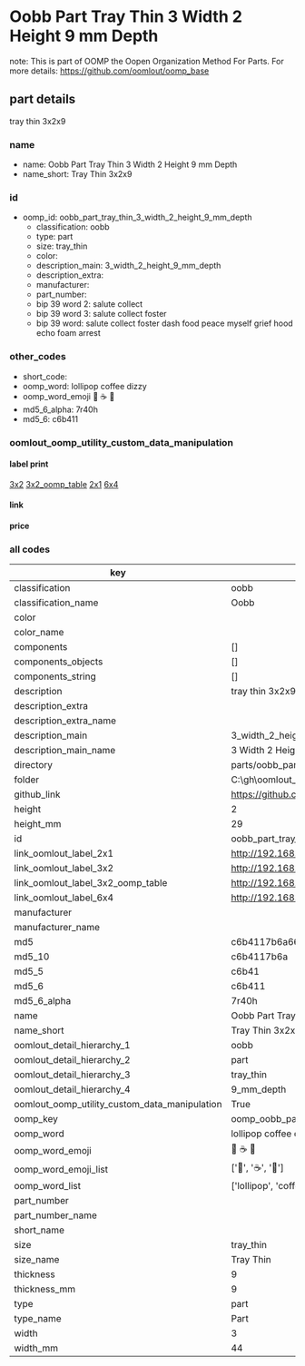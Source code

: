 # Oobb Part Tray Thin 3 Width 2 Height 9 mm Depth  

note: This is part of OOMP the Oopen Organization Method For Parts. For more details: https://github.com/oomlout/oomp_base

##  part details
  



tray thin 3x2x9



### name
* name: Oobb Part Tray Thin 3 Width 2 Height 9 mm Depth
* name_short: Tray Thin 3x2x9 
### id
* oomp_id: oobb_part_tray_thin_3_width_2_height_9_mm_depth
  * classification: oobb
  * type: part
  * size: tray_thin
  * color: 
  * description_main: 3_width_2_height_9_mm_depth
  * description_extra: 
  * manufacturer: 
  * part_number: 
  * bip 39 word 2: salute collect
  * bip 39 word 3: salute collect foster
  * bip 39 word: salute collect foster dash food peace myself grief hood echo foam arrest

### other_codes
* short_code: 
* oomp_word: lollipop coffee dizzy
* oomp_word_emoji :lollipop: :coffee: :dizzy:
* md5_6_alpha: 7r40h
* md5_6: c6b411






### oomlout_oomp_utility_custom_data_manipulation
#### label print
[3x2](http://192.168.1.245:1112/?label=oomp%207r40h)
[3x2_oomp_table](http://192.168.1.108:1112/?label=oomp%207r40h)
[2x1](http://192.168.1.242:1112/?label=oomp%207r40h)
[6x4](http://192.168.1.55:1112/?label=oomp%207r40h)    

#### link

                              

#### price







### all codes 
| key | value |  
| --- | --- |  
| classification | oobb |  
| classification_name | Oobb |  
| color |  |  
| color_name |  |  
| components | [] |  
| components_objects | [] |  
| components_string | [] |  
| description | tray thin 3x2x9 |  
| description_extra |  |  
| description_extra_name |  |  
| description_main | 3_width_2_height_9_mm_depth |  
| description_main_name | 3 Width 2 Height 9 mm Depth |  
| directory | parts/oobb_part_tray_thin_3_width_2_height_9_mm_depth |  
| folder | C:\gh\oomlout_oobb_version_4_generated_parts\things\oobb_part_tray_thin_3_width_2_height_9_mm_depth |  
| github_link | https://github.com/oomlout/oomlout_oomp_part_src/tree/main/parts/oobb_part_tray_thin_3_width_2_height_9_mm_depth |  
| height | 2 |  
| height_mm | 29 |  
| id | oobb_part_tray_thin_3_width_2_height_9_mm_depth |  
| link_oomlout_label_2x1 | http://192.168.1.242:1112/?label=oomp%207r40h |  
| link_oomlout_label_3x2 | http://192.168.1.245:1112/?label=oomp%207r40h |  
| link_oomlout_label_3x2_oomp_table | http://192.168.1.108:1112/?label=oomp%207r40h |  
| link_oomlout_label_6x4 | http://192.168.1.55:1112/?label=oomp%207r40h |  
| manufacturer |  |  
| manufacturer_name |  |  
| md5 | c6b4117b6a66924a872d637ab80b65f6 |  
| md5_10 | c6b4117b6a |  
| md5_5 | c6b41 |  
| md5_6 | c6b411 |  
| md5_6_alpha | 7r40h |  
| name | Oobb Part Tray Thin 3 Width 2 Height 9 mm Depth |  
| name_short | Tray Thin 3x2x9  |  
| oomlout_detail_hierarchy_1 | oobb |  
| oomlout_detail_hierarchy_2 | part |  
| oomlout_detail_hierarchy_3 | tray_thin |  
| oomlout_detail_hierarchy_4 | 9_mm_depth |  
| oomlout_oomp_utility_custom_data_manipulation | True |  
| oomp_key | oomp_oobb_part_tray_thin_3_width_2_height_9_mm_depth |  
| oomp_word | lollipop coffee dizzy |  
| oomp_word_emoji | :lollipop: :coffee: :dizzy: |  
| oomp_word_emoji_list | [':lollipop:', ':coffee:', ':dizzy:'] |  
| oomp_word_list | ['lollipop', 'coffee', 'dizzy'] |  
| part_number |  |  
| part_number_name |  |  
| short_name |  |  
| size | tray_thin |  
| size_name | Tray Thin |  
| thickness | 9 |  
| thickness_mm | 9 |  
| type | part |  
| type_name | Part |  
| width | 3 |  
| width_mm | 44 |  
